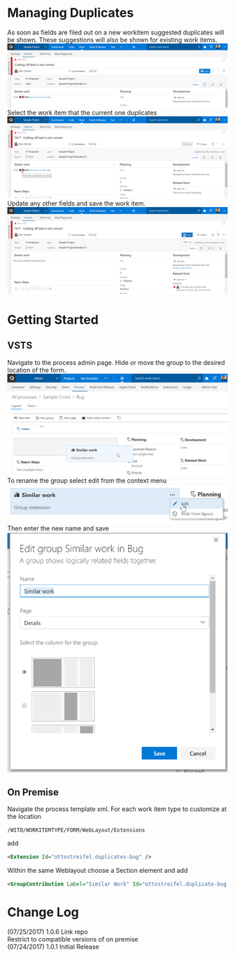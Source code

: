 # Managing Duplicates
As soon as fields are filed out on a new workitem suggested duplicates will be shown. These suggestions will also be shown for existing work items.  
![filing out workitem](img/filingBug.png)  
Select the work item that the current one duplicates  
![marking as duplicate](img/markDuplicate.png)  
Update any other fields and save the work item. 
![save work item](img/markedDuplicate.png)  

# Getting Started
## VSTS
Navigate to the process admin page. Hide or move the group to the desired location of the form.  
![move group](img/moveGroup.png)  
To rename the group select edit from the context menu
![rename](img/renameGroup.png)  
Then enter the new name and save  
![select name](img/selectName.png)  
## On Premise
Navigate the process template xml.
For each work item type to customize at the location 
```xpath
/WITD/WORKITEMTYPE/FORM/WebLayout/Extensions
```
add 
```xml
<Extension Id="ottostreifel.duplicates-bug" />
```
Within the same Weblayout choose a Section element and add
```xml
<GroupContribution Label="Similar Work" Id="ottostreifel.duplicate-bug.duplicates-group"/>
``` 

# Change Log
(07/25/2017) 1.0.6 Link repo  
Restrict to compatible versions of on premise  
(07/24/2017) 1.0.1 Initial Release  
